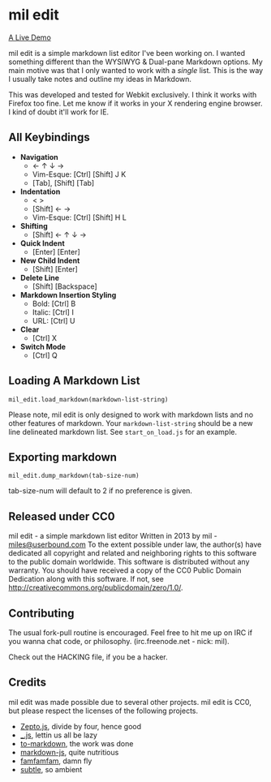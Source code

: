 mil edit
========
[A Live Demo](http://userbound.com/ui/mil-edit)

mil edit is a simple markdown list editor I've been working on. I wanted something different than the WYSIWYG & Dual-pane Markdown options. My main motive was that I only wanted to work with a *single* list.  This is the way I usually take notes and outline my ideas in Markdown.

This was developed and tested for Webkit exclusively. I think it works with Firefox too fine. Let me know if it works in your X rendering engine browser. I kind of doubt it'll work for IE.

All Keybindings
---------------
- **Navigation**
    * &larr; &uarr; &darr; &rarr;
    * Vim-Esque: [Ctrl] [Shift] J K
    * [Tab], [Shift] [Tab]
- **Indentation**
    * < >
    * [Shift] &larr; &rarr; 
    * Vim-Esque: [Ctrl] [Shift] H L
- **Shifting**
    * [Shift] &larr; &uarr; &darr; &rarr;
- **Quick Indent**
    * [Enter] [Enter]
- **New Child Indent**
    * [Shift] [Enter]
- **Delete Line**
    * [Shift] [Backspace]
- **Markdown Insertion Styling**
    * Bold: [Ctrl] B
    * Italic: [Ctrl] I
    * URL: [Ctrl] U
- **Clear**
    * [Ctrl] X
- **Switch Mode**
    * [Ctrl] Q

Loading A Markdown List
---------------------------------
`mil_edit.load_markdown(markdown-list-string)`

Please note, mil edit is only designed to work with markdown lists and no other features of markdown. Your `markdown-list-string` should be a new line delineated markdown list. See `start_on_load.js` for an example.

Exporting markdown
------------------
`mil_edit.dump_markdown(tab-size-num)`

tab-size-num will default to 2 if no preference is given.

Released under CC0
------------------
mil edit - a simple markdown list editor
Written in 2013 by mil - miles@userbound.com
To the extent possible under law, the author(s) have dedicated all copyright and related and neighboring rights to this software to the public domain worldwide. This software is distributed without any warranty.
You should have received a copy of the CC0 Public Domain Dedication along with this software. If not, see <http://creativecommons.org/publicdomain/zero/1.0/>.

Contributing
------------
The usual fork-pull routine is encouraged. Feel free to hit me up on IRC if you wanna chat code, or philosophy. (irc.freenode.net - nick: mil).

Check out the HACKING file, if you be a hacker.

Credits
-------
mil edit was made possible due to several other projects. mil edit is CC0, but please respect the licenses of the following projects.
- [Zepto.js](http://zeptojs.com), divide by four, hence good
- [_.js](http://underscorejs.org), lettin us all be lazy
- [to-markdown](http://github.com/domchristie/to-markdown), the work was done
- [markdown-js](http://github.com/evilstreak/markdown-js), quite nutritious 
- [famfamfam](http://famfamfam.com/lab/icons/silk), damn fly
- [subtle](http://subtlepatterns.com), so ambient
